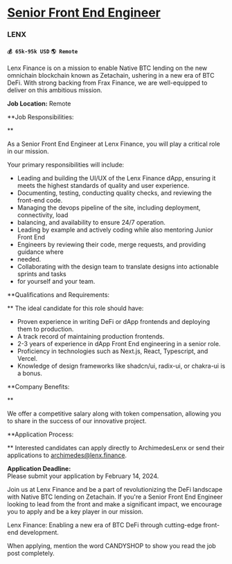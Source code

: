 # [Senior Front End Engineer](https://www.remotewlb.com/apply/senior-front-end-engineer-39995)  
### LENX  
#### `💰 65k-95k USD` `🌎 Remote`  

Lenx Finance is on a mission to enable Native BTC lending on the new omnichain blockchain known as Zetachain, ushering in a new era of BTC DeFi. With strong backing from Frax Finance, we are well-equipped to deliver on this ambitious mission.  
  
**Job Location:** Remote  
  
  
  

**Job Responsibilities:  
  
  
**  

As a Senior Front End Engineer at Lenx Finance, you will play a critical role in our mission.  
  
Your primary responsibilities will include:  
  
  
  

  * Leading and building the UI/UX of the Lenx Finance dApp, ensuring it meets the highest standards of quality and user experience. 
  * Documenting, testing, conducting quality checks, and reviewing the front-end code. 
  * Managing the devops pipeline of the site, including deployment, connectivity, load 
  * balancing, and availability to ensure 24/7 operation. 
  * Leading by example and actively coding while also mentoring Junior Front End 
  * Engineers by reviewing their code, merge requests, and providing guidance where 
  * needed. 
  * Collaborating with the design team to translate designs into actionable sprints and tasks 
  * for yourself and your team. 

  
**Qualifications and Requirements:  
  
** The ideal candidate for this role should have:  
  
  

  * Proven experience in writing DeFi or dApp frontends and deploying them to production. 
  * A track record of maintaining production frontends. 
  * 2-3 years of experience in dApp Front End engineering in a senior role. 
  * Proficiency in technologies such as Next.js, React, Typescript, and Vercel. 
  * Knowledge of design frameworks like shadcn/ui, radix-ui, or chakra-ui is a bonus. 

**Company Benefits:  
  
**  

We offer a competitive salary along with token compensation, allowing you to share in the success of our innovative project.  
  
  

**Application Process:  
  
** Interested candidates can apply directly to ArchimedesLenx or send their applications to archimedes@lenx.finance.  
  
  

  
**Application Deadline:**  
Please submit your application by February 14, 2024.  
  
Join us at Lenx Finance and be a part of revolutionizing the DeFi landscape with Native BTC lending on Zetachain. If you're a Senior Front End Engineer looking to lead from the front and make a significant impact, we encourage you to apply and be a key player in our mission.  
  
Lenx Finance: Enabling a new era of BTC DeFi through cutting-edge front-end development.  
  
  
  
  

When applying, mention the word CANDYSHOP to show you read the job post completely.

